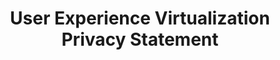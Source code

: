 ---
title: User Experience Virtualization Privacy Statement
redirect_url: https://technet.microsoft.com/en-us/itpro/windows/manage/uev-security-considerations
---